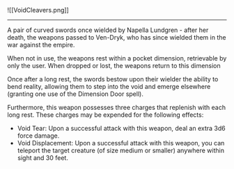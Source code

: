 ![[VoidCleavers.png]]

---
A pair of curved swords once wielded by Napella Lundgren - after her death, the weapons passed to Ven-Dryk, who has since wielded them in the war against the empire.

When not in use, the weapons rest within a pocket dimension, retrievable by only the user. When dropped or lost, the weapons return to this dimension

Once after a long rest, the swords bestow upon their wielder the ability to bend reality, allowing them to step into the void and emerge elsewhere (granting one use of the Dimension Door spell).

Furthermore, this weapon possesses three charges that replenish with each long rest. These charges may be expended for the following effects:
- Void Tear: Upon a successful attack with this weapon, deal an extra 3d6 force damage.
- Void Displacement: Upon a successful attack with this weapon, you can teleport the target creature (of size medium or smaller) anywhere within sight and 30 feet.

